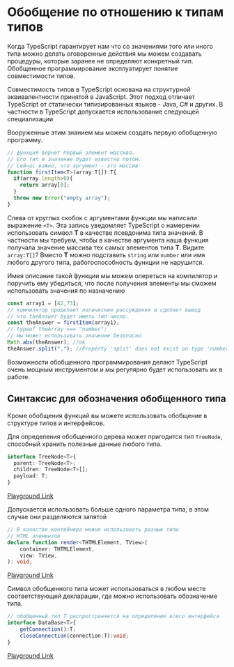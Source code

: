 # Обобщение по отношению к типам типов

Когда TypeScript гарантирует нам что со значениями того или иного типа можно делать оговоренные действия мы можем создавать процедуры, которые заранее не определяют конкретный тип. Обобщенное программирование эксплуатирует понятие совместимости типов.

Совместимость типов в TypeScript основана на структурной эквивалентности принятой в JavaScript. Этот подход отличает TypeScript от статически типизированных языков - Java, C# и других. В частности в TypeScript допускается использование следующей специализации

Вооруженные этим знанием мы можем создать первую обобщенную программу.

```typescript
// функция вернет первый элемент массива. 
// Его тип и значение будет известно потом. 
// сейчас важно, что аргумент - это массив
function firstItem<T>(array:T[]):T{
  if(array.length>0){
    return array[0];
  }
  throw new Error("empty array");
}
```

Слева от круглых скобок с аргументами функции мы написали выражение `<T>`. Эта запись уведомляет TypeScript о намерении использовать символ **T** в качестве псевдонима типа значений. В частности мы требуем, чтобы в качестве аргумента наша функция получала значение массива тех самых элементов типа **T**. Видите `array:T[]`? Вместо **T** можно подставить `string` или `number` или имя любого другого типа, работоспособность функции не нарушится.

Имея описание такой функции мы можем опереться на компилятор и поручить ему убедиться, что после получения элементы мы сможем использовать значения по назначению

```typescript
const array1 = [42,73];
// компилятор проделает логические рассуждения и сделает вывод
// что theAnswer будет иметь тип число.
const theAnswer = firstItem(array1);
// typeof theArray === "number";
// мы может использовать значение безопасно
Math.abs(theAnswer); //ok
theAnswer.split(","); //Property 'split' does not exist on type 'number'.(2339)

```

Возможности обобщенного программирования делают TypeScript очень мощным инструментом и мы регулярно  будет использовать их в работе.

## Синтаксис для обозначения обобщенного типа

Кроме обобщения функций вы можете использовать обобщение в структуре типов и интерфейсов.

Для определения обобщенного дерева может пригодится тип `TreeNode`, способный хранить полезные данные любого типа.

```typescript
interface TreeNode<T>{
  parent: TreeNode<T>;
  children: TreeNode<T>[];
  payload: T;
}
```

[Playground Link](https://www.typescriptlang.org/play?ssl=5&ssc=2&pln=1&pc=1#code/JYOwLgpgTgZghgYwgAgCpQhAcgewCYQA8qAfAN4CwAUMsgA5wbgBcaG2+RpA3NbQgAtgAGzxNW6TLgLESAbQC6vGvTgBPYTjh4JygL5A)

Допускается использовать больше одного параметра типа, в этом случае они разделяются запятой

```ts
// В качестве контейнера можно использовать разные типы
// HTML элементов
declare function render<THTMLElement, TView>(
    container: THTMLElement,
    view: TView,
): void;
```

[Playground Link](https://www.typescriptlang.org/play?jsx=0#code/CYUwxgNghgTiAEAzArgOzAFwJYHtXzlVBgB4AVACTIFkAZAUQhAFsRUMAaeMgNSxADuAPgAUAWABQ8afDB4MULKhAwAXNyp1GLNp0kz4AN34D1vEx0kBKdYZxZgAbiA)

Символ обобщенного типа может использоваться в любом месте соответствующей декларации, где можно использовать обозначение типа.

```ts
// обобщенный тип T распространяется на определение всего интерфейса
interface DataBase<T>{
    getConnection():T;
    closeConnection(connection:T):void;
}
```

[Playground Link](https://www.typescriptlang.org/play?jsx=0#code/JYOwLgpgTgZghgYwgAgCJzHAQnAzhAHgBUA+AbwFgAoZW5AcwjAGEB7EECBMYdgCgCUALiIBuanWQIANq3xsOXHvwTtO3XiBHCAbq2AATcVQC+QA)
